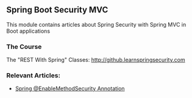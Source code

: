 ## Spring Boot Security MVC

This module contains articles about Spring Security with Spring MVC in Boot applications

### The Course
The "REST With Spring" Classes: http://github.learnspringsecurity.com

### Relevant Articles:

- [Spring @EnableMethodSecurity Annotation](https://www.baeldung.com/spring-enablemethodsecurity)
